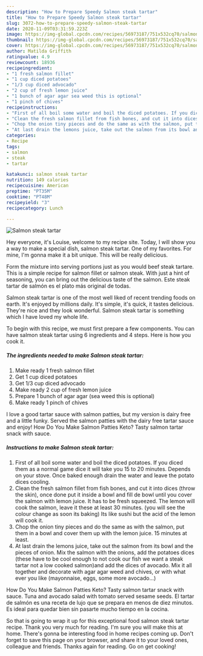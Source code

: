 ```yaml
---
description: "How to Prepare Speedy Salmon steak tartar"
title: "How to Prepare Speedy Salmon steak tartar"
slug: 3072-how-to-prepare-speedy-salmon-steak-tartar
date: 2020-11-09T03:31:59.223Z
image: https://img-global.cpcdn.com/recipes/56973187/751x532cq70/salmon-steak-tartar-recipe-main-photo.jpg
thumbnail: https://img-global.cpcdn.com/recipes/56973187/751x532cq70/salmon-steak-tartar-recipe-main-photo.jpg
cover: https://img-global.cpcdn.com/recipes/56973187/751x532cq70/salmon-steak-tartar-recipe-main-photo.jpg
author: Matilda Griffith
ratingvalue: 4.9
reviewcount: 18936
recipeingredient:
- "1 fresh salmon fillet"
- "1 cup diced potatoes"
- "1/3 cup diced advocado"
- "2 cup of fresh lemon juice"
- "1 bunch of agar agar sea weed this is optional"
- "1 pinch of chives"
recipeinstructions:
- "First of all boil some water and boil the diced potatoes. If you diced them as a normal game dice it will take you 15 to 20 minutes. Depends on your stove. Once baked enough drain the water and leave the potato dices cooling."
- "Clean the fresh salmon fillet from fish bones, and cut it into dices (throw the skin), once done put it inside a bowl and fill de bowl until you cover the salmon with lemon juice. It has to be fresh squeezed. The lemon will cook the salmon, leave it these at least 30 minutes. (you will see the colour change as soon its baking) Its like sushi but the acid of the lemon will cook it."
- "Chop the onion tiny pieces and do the same as with the salmon, put them in a bowl and cover them up with the lemon juice. 15 minutes at least."
- "At last drain the lemons juice, take out the salmon from its bowl and the pieces of onion. Mix the salmon with the onions, add the potatoes dices (these have to be cool enough to not cook our fish we want a steak tartar not a low cooked salmon)and add the dices of avocado. Mix it all together and decorate with agar agar weed and chives, or with what ever you like (mayonnaise, eggs, some more avocado...)"
categories:
- Recipe
tags:
- salmon
- steak
- tartar

katakunci: salmon steak tartar 
nutrition: 149 calories
recipecuisine: American
preptime: "PT35M"
cooktime: "PT48M"
recipeyield: "3"
recipecategory: Lunch

---
```



![Salmon steak tartar](https://img-global.cpcdn.com/recipes/56973187/751x532cq70/salmon-steak-tartar-recipe-main-photo.jpg)

Hey everyone, it's Louise, welcome to my recipe site. Today, I will show you a way to make a special dish, salmon steak tartar. One of my favorites. For mine, I'm gonna make it a bit unique. This will be really delicious.

Form the mixture into serving portions just as you would beef steak tartare. This is a simple recipe for salmon fillet or salmon steak. With just a hint of seasoning, you can bring out the delicious taste of the salmon. Este steak tartar de salmón es el plato más original de todas.

Salmon steak tartar is one of the most well liked of recent trending foods on earth. It's enjoyed by millions daily. It's simple, it's quick, it tastes delicious. They're nice and they look wonderful. Salmon steak tartar is something which I have loved my whole life.


To begin with this recipe, we must first prepare a few components. You can have salmon steak tartar using 6 ingredients and 4 steps. Here is how you cook it.

<!--inarticleads1-->

##### The ingredients needed to make Salmon steak tartar:

1. Make ready 1 fresh salmon fillet
1. Get 1 cup diced potatoes
1. Get 1/3 cup diced advocado
1. Make ready 2 cup of fresh lemon juice
1. Prepare 1 bunch of agar agar (sea weed this is optional)
1. Make ready 1 pinch of chives


I love a good tartar sauce with salmon patties, but my version is dairy free and a little funky. Served the salmon patties with the dairy free tartar sauce and enjoy! How Do You Make Salmon Patties Keto? Tasty salmon tartar snack with sauce. 

<!--inarticleads2-->

##### Instructions to make Salmon steak tartar:

1. First of all boil some water and boil the diced potatoes. If you diced them as a normal game dice it will take you 15 to 20 minutes. Depends on your stove. Once baked enough drain the water and leave the potato dices cooling.
1. Clean the fresh salmon fillet from fish bones, and cut it into dices (throw the skin), once done put it inside a bowl and fill de bowl until you cover the salmon with lemon juice. It has to be fresh squeezed. The lemon will cook the salmon, leave it these at least 30 minutes. (you will see the colour change as soon its baking) Its like sushi but the acid of the lemon will cook it.
1. Chop the onion tiny pieces and do the same as with the salmon, put them in a bowl and cover them up with the lemon juice. 15 minutes at least.
1. At last drain the lemons juice, take out the salmon from its bowl and the pieces of onion. Mix the salmon with the onions, add the potatoes dices (these have to be cool enough to not cook our fish we want a steak tartar not a low cooked salmon)and add the dices of avocado. Mix it all together and decorate with agar agar weed and chives, or with what ever you like (mayonnaise, eggs, some more avocado...)


How Do You Make Salmon Patties Keto? Tasty salmon tartar snack with sauce. Tuna and avocado salad with tomato served sesame seeds. El tartar de salmón es una receta de lujo que se prepara en menos de diez minutos. Es ideal para quedar bien sin pasarte mucho tiempo en la cocina. 

So that is going to wrap it up for this exceptional food salmon steak tartar recipe. Thank you very much for reading. I'm sure you will make this at home. There's gonna be interesting food in home recipes coming up. Don't forget to save this page on your browser, and share it to your loved ones, colleague and friends. Thanks again for reading. Go on get cooking!
